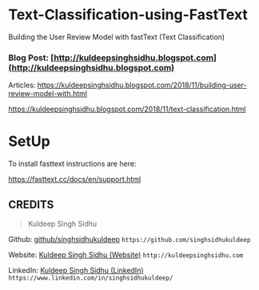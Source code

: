 # Text-Classification-using-FastText

Building the User Review Model with fastText (Text Classification)

### Blog Post: [http://kuldeepsinghsidhu.blogspot.com](http://kuldeepsinghsidhu.blogspot.com)

Articles: 
https://kuldeepsinghsidhu.blogspot.com/2018/11/building-user-review-model-with.html

https://kuldeepsinghsidhu.blogspot.com/2018/11/text-classification.html

# SetUp

To install fasttext instructions are here:

https://fasttext.cc/docs/en/support.html

## CREDITS

>Kuldeep Singh Sidhu

Github: [github/singhsidhukuldeep](https://github.com/singhsidhukuldeep)
`https://github.com/singhsidhukuldeep`

Website: [Kuldeep Singh Sidhu (Website)](http://kuldeepsinghsidhu.com)
`http://kuldeepsinghsidhu.com`

LinkedIn: [Kuldeep Singh Sidhu (LinkedIn)](https://www.linkedin.com/in/singhsidhukuldeep/)
`https://www.linkedin.com/in/singhsidhukuldeep/`
